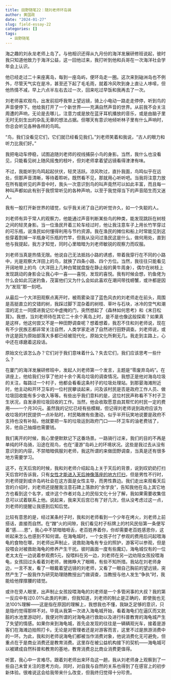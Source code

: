 ```yaml
---
title: 田野随笔22：随刘老师环岛骑
author: 黄国政
date: "2024-01-27"
slug: field-essay-22
categories: []
tags:
  - 田野随笔
---
```


<!--more-->

海之趣的刘永龙老师上岛了。与他相识还得从九月份的海洋发展研修班说起，彼时我只知道他致力于海洋公益，这一回他过来，我打听到他和兵哥在一次海洋社会学年会上认识。

他已经走过二十来座离岛，每到一座岛屿，便环岛走一圈。这次来到硇洲岛也不例外，尽管天气实在是冷，甚至还下起了毛毛雨，就着冷风吹到身上直让人哆嗦，但他热情不减，早上六点半左右去过一次，回来吃过早饭和我再去了一次。

刘老师喜欢观鸟，出发前招呼我带上望远镜，骑上小电动一路走走停停，听到鸟的声音便停下。他给我打开了一个新世界——充满自然声音的世界。从前我不会关注周遭的声响，无论是去哪儿，注意力或是放在蓝牙耳机播放的音乐，或是由脑子里无时无刻生出的杂乱无章的想法占据。但哪天有意识地倾听林子里有什么声响时，你总会听见各种各样的鸟鸣。

“鸟，我们没看见它们，它们就已经看见我们。”刘老师笑着和我说，“古人的眼力和听力比我们好。”

我把电动车停稳，试图追随刘老师的视线捕获小鸟的身影。当然，我什么也没看见，只能看见树上随风摇曳的枝叶，但刘老师拿着望远镜看得津津有味。

不过，我能听到鸟鸣起起伏伏，轻灵活跃。凉风吹过，直扑我面，鸟鸣似乎在远处，但那声音清晰，等待着聆听。既然看不见，那就用心听听吧。当我将注意力放在所有能听见的声音中时，我头一次意识到鸟的叫声竟然可以如此丰富，而且每一种叫声都如此有别于我惯常听见的各种声响，以至于我觉得当下的声音陌生而又迷人。

我有一股打开新世界的错觉，似乎我关闭了自己的听觉许久，如一个失聪的人。

刘老师有异于常人的观察力，他能通过声音判断某些鸟的种类，能发现跳跃在树枝之间的轻灵身影。当一位渔民开着三轮车经过时，他让我注意车子上用长竹竿穿过的可乐瓶，说渔民如何懂得利用与节约资源。我在渔民的摊位和船上时常能见到这些穿着割掉一半瓶身可乐瓶的竹竿，但我从没问过渔民这是什么，做何用处，直到他与我提起，我方才知觉，同时心里暗暗为刘老师敏锐的观察力而叹服。

刘老师当真是热情无限。他说自己无法抵挡小路的诱惑，带着我穿行在不同的小路中，光是观察大洋田上的鸟，就换了四条小路、四个方位。当然，我往往只能看见开阔地带上的鸟（大洋田上几种白鹭就盘旋在静止般的黄牛周身），偶尔在树枝上发现跳动的身影会让我心中一喜——喜悦，发现的喜悦。我有时候会想，钓鱼佬为什么会如此沉迷钓鱼，茂富他们又为什么会如此喜欢在潮间带找螃蟹，或许都是因为“发现”那一刻吧。

从最后一个大洋田观察点离开时，被雨雾染湿了蓝色风衣的刘老师走在前头，周围是高挺直立的交错的树，我踩过脚下混杂着的树枝、草叶与石块，冰冷的空气和潮湿的泥土一同摸进我记忆中虚掩的门，突然想起了《森林如何思考》和《末日松茸》。我想，当刘老师待在其它二十余个离岛上时，是不是也像这般探索？如果真是这样，他这何尝又不是一种田野调查呢？想着想着，我忍不住和刘老师说，现在有不少民族志都非常关注自然，人类学家走进了自然进行田野调查。刘老师说，或许这是因为原始部落大多都已经被现代化，原始文化所剩无几。我走到主路上，心中还在琢磨着这段话。

原始文化该怎么办？它们对于我们意味着什么？失去它们，我们应该思考一些什么？

在厦门的海洋发展研修班中，发起人刘老师第一个发言，主题是“零废弃岛屿”。在讲座上，他给我们分享了他对十余个离岛垃圾的调查情况。我想正是他对海岛垃圾的关注，每路过一个村子，他都会看看这条村子的垃圾处理站。到那晏海滩附近时，他主动和开环卫车的一位村民攀谈起来，问及该村民是否是政府工作人员、做垃圾回收能有多少收入等等。有些出乎我们意料的是，这位村民声称看不下村子卫生状况，自发承担垃圾回收的工作。当然，他会收取愿意由其帮忙的村民一定的费用——一个月30元。虽然我的记忆已经有些模糊，但记得刘老师说到政府应该为收垃圾的村民提供一点补贴时，村民略微有些激动，似乎半开玩笑地说要是政府不支持也没有补贴，他就要把一车的垃圾运到政府门口——环卫车的油老费钱了，另，他自己抽烟也需要钱。

我们离开的时候，我心里便默默记下这番场景。一路骑行过来，我们的目的不再是单纯的环岛骑，沿途在观鸟，也在“漫游”岛屿上的环境状况。这些是我过去从没有意识到的内容，不禁暗暗佩服刘老师，我这所谓的来做田野调查，当真是还有很多地方需要学习。

这不，在天后宫的时候，我和刘老师介绍起岛上关于天后的背景，说到叹奶奶打扫天后宫时告诉我，只有[女性才能进入天后神像落座的地方打扫](https://guozheng.rbind.io/posts/2024/01/field-essay-18)，但是男性不行时，刘老师提到或许岛屿社会在这方面是女性主导，而男性靠边。我们走出来观看天后宫的介绍时，刘老师还提醒我注意石碑上落款的“余学良”，告知我他在岛上其它地方也看到这个名字，或许这个作者对岛上的民俗文化十分了解，我如果需要收集信息可以试着联系上他。说起来，我来天后宫已有了好几次，但从没考虑过这一点，刘老师的提醒让我感到后知后觉。

比较有意思的是，经过某条村子时，我和刘老师看到一个少年在烤火，刘老师上前搭话，直接而自然。在“蹭”火的间隙，我们看见村子标牌上的村风民俗第一条便写着“感……恩”，我心中不禁暗暗咂舌，老百姓养着你，你却需要老百姓感恩你，这听起来怎么也感到不知何谓。在海龟城时，一个女孩子付了参观的费用后问起喂海龟的食物在哪，刘老师出声制止，说救助海龟有专业的照护，游客可以参观，但是投喂会对被救助海龟的修养产生干扰。彼时画面一度有些魔幻，海龟城仅有的一位老太太在一边说着参观费5元，投喂料在另一边，刘老师在另一边劝阻女孩投喂海龟，女孩回过头看着刘老师，微微睁大了眼睛，有些不知所措。我站在刘老师身边，一言不发，看了一眼戴着望远镜的刘老师，又看了一眼自己胸前的望远镜，突然产生了一股我作为研究助理随教授出门做调查，当教授与他人发生“争执”时，我能给他撑撑腰的错觉。

或许在旁人眼里，出声制止女孩投喂海龟的刘老师是一个多管闲事的大叔？我的第一反应中有过0.01%此类的判断，但我知道，刘老师的制止是正确的，即使我也无法100%理解——这是指在原因的理解上，我想我也不懂，我缺乏足够的意识，只是隐约觉得那样不对。毕竟从我第一次进入海龟城开始，看着海龟们在逼仄而又肮脏的水池里游动时，我便对所谓的对海龟进行救助以及进行科普教育的海龟城产生了失望的情感。如果你来到海龟城，首先会发现的往往是一辆辆观光车，接着是游客们在海滩边拍照打卡。无论是对管理者还是对游客而言，这里不过是旅游消费中的一环。为此，我和刘老师说海龟们都被当作消费对象，他说消费化无可避免，但重点在于是商业消费还是教育消费。这里存在被公益机构接下的契机——海龟城可以被建成自然科普和教育的基地，教育消费总比商业消费更值得。

听罢，我心中一言难尽。跟着刘老师出来环岛这一趟，我从刘老师身上观察到了一些自己未曾关注的思考方向，同时，对自我与自然的关系也得到了在感官上的初步新体验。很难说这会给我带来什么改变，但我终归觉得十分珍贵。